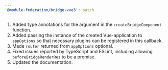```yaml
---
'@module-federation/bridge-vue3': patch
---
```


1. Added type annotations for the argument in the `createBridgeComponent` function.
2. Added passing the instance of the created Vue-application to `appOptions` so that necessary plugins can be registered in this callback.
3. Made `router` returned from `appOptions` optional.
4. Fixed issues reported by TypeScript and ESLint, including allowing `beforeBridgeRenderRes` to be a promise.
5. Updated the documentation.
